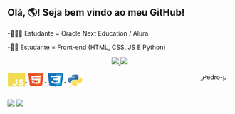 ## Olá, 🌎! Seja bem vindo ao meu GitHub! 
 -👨🏻‍🎓 Estudante = Oracle Next Education / Alura
 
 -👨‍💻 Estudante = Front-end (HTML, CSS, JS E Python)
 

<div align="center">
  <a href="https://github.com/phsrdev">
  <img height="170em" src="https://github-readme-stats.vercel.app/api?username=phsrdev&show_icons=true&theme=dark&include_all_commits=true&count_private=true"/>
  <img height="170em" src="https://github-readme-stats.vercel.app/api/top-langs/?username=phsrdev&layout=compact&langs_count=7&theme=dark"/>
</div>

<div style="display: inline_block"><br>
  <img align="center" alt="Pedro-Js" height="30" width="40" src="https://github.com/devicons/devicon/blob/master/icons/javascript/javascript-plain.svg">
  <img align="center" alt="Pedro-HTML" height="30" width="40" src="https://github.com/devicons/devicon/blob/master/icons/html5/html5-original.svg">
  <img align="center" alt="Pedro-CSS" height="30" width="40" src="https://github.com/devicons/devicon/blob/master/icons/css3/css3-original.svg">
  <img align="center" alt="Pedro-Python" height="30" width="40" src="https://github.com/devicons/devicon/blob/master/icons/python/python-original.svg">

  <img align="right" alt="Pedro-pic" height="150" style="border-radius:50px;" src="http://pm1.narvii.com/7222/c7d566fe8817bf4d552ea814c298c33d41c446b0r1-347-424v2_00.jpg">
</div>

  ##
 
<div> 

   <a href = "mailto:petrushsr@gmail.com"><img src="https://img.shields.io/badge/-Gmail-%23333?style=for-the-badge&logo=gmail&logoColor=white" target="_blank"></a>
  <a href="https://www.linkedin.com/in/pedrohsrodrigues/" target="_blank"><img src="https://img.shields.io/badge/-LinkedIn-%230077B5?style=for-the-badge&logo=linkedin&logoColor=white" target="_blank"></a> 